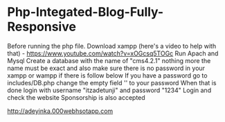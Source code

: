 # Php-Integated-Blog-Fully-Responsive
  
Before running the php file.
Download xampp (here's a video to help with that) - https://www.youtube.com/watch?v=xOGcsq5TOGc
Run Apach and Mysql
Create a database with the name of "cms4.2.1" nothing more the name must be 
exact and also make sure there is no password in your xampp or wampp if there is follow below
If you have a password go to includes/DB.php change the empty field '' to your password
When that is done login with username "itzadetunji" and password "1234"
Login and check the website
Sponsorship is also accepted




http://adeyinka.000webhsotapp.com
